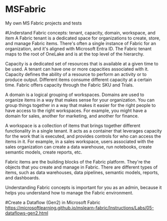 # MSFabric
My own MS Fabric projects and tests

#Understand Fabric concepts: tenant, capacity, domain, workspace, and item
A Fabric tenant is a dedicated space for organizations to create, store, and manage Fabric items. There's often a single instance of Fabric for an organization, and it's aligned with Microsoft Entra ID. The Fabric tenant maps to the root of OneLake and is at the top level of the hierarchy.

Capacity is a dedicated set of resources that is available at a given time to be used. A tenant can have one or more capacities associated with it. Capacity defines the ability of a resource to perform an activity or to produce output. Different items consume different capacity at a certain time. Fabric offers capacity through the Fabric SKU and Trials.

A domain is a logical grouping of workspaces. Domains are used to organize items in a way that makes sense for your organization. You can group things together in a way that makes it easier for the right people to have access to the right workspaces. For example, you might have a domain for sales, another for marketing, and another for finance.

A workspace is a collection of items that brings together different functionality in a single tenant. It acts as a container that leverages capacity for the work that is executed, and provides controls for who can access the items in it. For example, in a sales workspace, users associated with the sales organization can create a data warehouse, run notebooks, create semantic models, create reports, etc.

Fabric items are the building blocks of the Fabric platform. They're the objects that you create and manage in Fabric. There are different types of items, such as data warehouses, data pipelines, semantic models, reports, and dashboards.

Understanding Fabric concepts is important for you as an admin, because it helps you understand how to manage the Fabric environment.

#Create a Dataflow (Gen2) in Microsoft Fabric
https://microsoftlearning.github.io/mslearn-fabric/Instructions/Labs/05-dataflows-gen2.html
